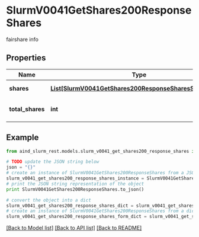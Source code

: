 # SlurmV0041GetShares200ResponseShares

fairshare info

## Properties

Name | Type | Description | Notes
------------ | ------------- | ------------- | -------------
**shares** | [**List[SlurmV0041GetShares200ResponseSharesSharesInner]**](SlurmV0041GetShares200ResponseSharesSharesInner.md) | Association shares | [optional] 
**total_shares** | **int** | Total number of shares | [optional] 

## Example

```python
from aind_slurm_rest.models.slurm_v0041_get_shares200_response_shares import SlurmV0041GetShares200ResponseShares

# TODO update the JSON string below
json = "{}"
# create an instance of SlurmV0041GetShares200ResponseShares from a JSON string
slurm_v0041_get_shares200_response_shares_instance = SlurmV0041GetShares200ResponseShares.from_json(json)
# print the JSON string representation of the object
print SlurmV0041GetShares200ResponseShares.to_json()

# convert the object into a dict
slurm_v0041_get_shares200_response_shares_dict = slurm_v0041_get_shares200_response_shares_instance.to_dict()
# create an instance of SlurmV0041GetShares200ResponseShares from a dict
slurm_v0041_get_shares200_response_shares_form_dict = slurm_v0041_get_shares200_response_shares.from_dict(slurm_v0041_get_shares200_response_shares_dict)
```
[[Back to Model list]](../README.md#documentation-for-models) [[Back to API list]](../README.md#documentation-for-api-endpoints) [[Back to README]](../README.md)


